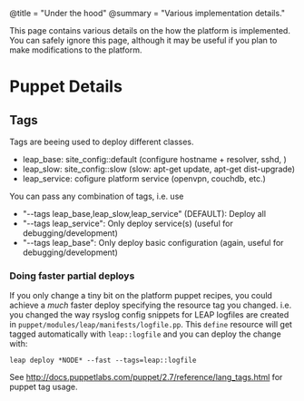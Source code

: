 @title = "Under the hood"
@summary = "Various implementation details."

This page contains various details on the how the platform is implemented. You can safely ignore this page, although it may be useful if you plan to make modifications to the platform.

Puppet Details
======================================

Tags
----

Tags are beeing used to deploy different classes.

* leap_base:    site_config::default (configure hostname + resolver, sshd, )
* leap_slow:    site_config::slow (slow: apt-get update, apt-get dist-upgrade)
* leap_service: cofigure platform service (openvpn, couchdb, etc.)

You can pass any combination of tags, i.e. use

* "--tags leap_base,leap_slow,leap_service" (DEFAULT): Deploy all
* "--tags leap_service": Only deploy service(s) (useful for debugging/development)
* "--tags leap_base": Only deploy basic configuration (again, useful for debugging/development)


### Doing faster partial deploys

If you only change a tiny bit on the platform puppet recipes, you could achieve a
*much* faster deploy specifying the resource tag you changed.
i.e. you changed the way rsyslog config snippets for LEAP logfiles are created
in `puppet/modules/leap/manifests/logfile.pp`. This `define` resource will get tagged
automatically with `leap::logfile` and you can deploy the change with:

    leap deploy *NODE* --fast --tags=leap::logfile

See http://docs.puppetlabs.com/puppet/2.7/reference/lang_tags.html for puppet tag usage.

